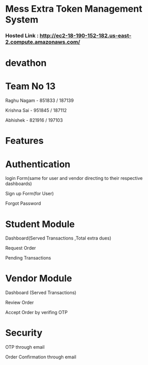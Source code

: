 # Mess Extra Token Management System
### Hosted Link : http://ec2-18-190-152-182.us-east-2.compute.amazonaws.com/
# devathon

# Team No 13

Raghu Nagam - 851833 / 187139

Krishna Sai - 951845 / 187112

Abhishek - 821916 / 197103


# Features

# Authentication

 login Form(same for user and vendor directing to their respective dashboards)

 Sign up Form(for User)
 
 Forgot Password
 
# Student Module
 
Dashboard(Served Transactions ,Total extra dues)

Request Order

Pending Transactions

# Vendor Module

Dashboard (Served Transactions)

Review Order 

Accept Order by verifing OTP

# Security

OTP through email

Order Confirmation through email

